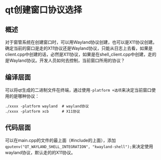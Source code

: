 # qt创建窗口协议选择  
## 概述   

对于窗管系统在创建窗口时，可以用Wayland协议创建，也可以是X11协议创建。确定当前的窗口是走的X11协议还是Wayland协议，只能从日志上去看，如果是client.cpp中创建的话，必然是X11协议，如果是在shell_client.cpp中创建，走的是Wayland协议。开发人员如何去控制，当前窗口所用的协议？

## 编译层面  

可以将qt生成的二进制文件在终端，通过使用`-platform +选项`来决定当前窗口使用的是哪种协议：  

```shell
./xxxx -platform wayland  # wayland协议
./xxxx -platform xcb  	  # X11协议
```

## 代码层面 

可以在main.cpp的文件的最上面（#include的上面），添加`qputenv("QT_WAYLAND_SHELL_INTEGRATION", "kwayland-shell");`来决定使用wayland协议，默认走的的X11协议。

